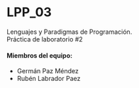 # LPP_03
Lenguajes y Paradigmas de Programación.   
Práctica de laboratorio #2

#### Miembros del equipo:
* Germán Paz Méndez
* Rubén Labrador Paez
